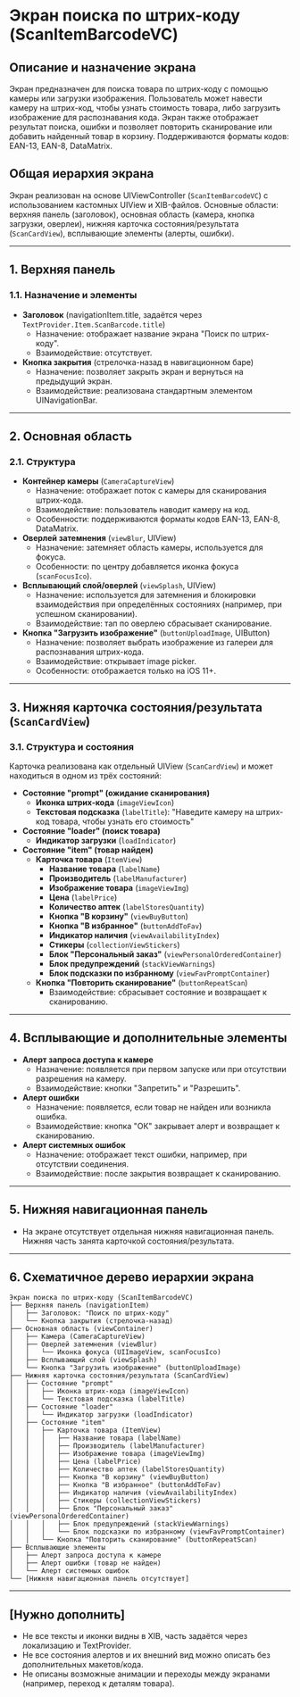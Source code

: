# Экран поиска по штрих-коду (ScanItemBarcodeVC)

## Описание и назначение экрана
Экран предназначен для поиска товара по штрих-коду с помощью камеры или загрузки изображения. Пользователь может навести камеру на штрих-код, чтобы узнать стоимость товара, либо загрузить изображение для распознавания кода. Экран также отображает результат поиска, ошибки и позволяет повторить сканирование или добавить найденный товар в корзину. Поддерживаются форматы кодов: EAN-13, EAN-8, DataMatrix.

## Общая иерархия экрана
Экран реализован на основе UIViewController (`ScanItemBarcodeVC`) с использованием кастомных UIView и XIB-файлов. Основные области: верхняя панель (заголовок), основная область (камера, кнопка загрузки, оверлеи), нижняя карточка состояния/результата (`ScanCardView`), всплывающие элементы (алерты, ошибки).

---

## 1. Верхняя панель
### 1.1. Назначение и элементы
- **Заголовок** (navigationItem.title, задаётся через `TextProvider.Item.ScanBarcode.title`)
  - Назначение: отображает название экрана "Поиск по штрих-коду".
  - Взаимодействие: отсутствует.
- **Кнопка закрытия** (стрелочка-назад в навигационном баре)
  - Назначение: позволяет закрыть экран и вернуться на предыдущий экран.
  - Взаимодействие: реализована стандартным элементом UINavigationBar.

---

## 2. Основная область
### 2.1. Структура
- **Контейнер камеры** (`CameraCaptureView`)
  - Назначение: отображает поток с камеры для сканирования штрих-кода.
  - Взаимодействие: пользователь наводит камеру на код.
  - Особенности: поддерживаются форматы кодов EAN-13, EAN-8, DataMatrix.
- **Оверлей затемнения** (`viewBlur`, UIView)
  - Назначение: затемняет область камеры, используется для фокуса.
  - Особенности: по центру добавляется иконка фокуса (`scanFocusIco`).
- **Всплывающий слой/оверлей** (`viewSplash`, UIView)
  - Назначение: используется для затемнения и блокировки взаимодействия при определённых состояниях (например, при успешном сканировании).
  - Взаимодействие: тап по оверлею сбрасывает сканирование.
- **Кнопка "Загрузить изображение"** (`buttonUploadImage`, UIButton)
  - Назначение: позволяет выбрать изображение из галереи для распознавания штрих-кода.
  - Взаимодействие: открывает image picker.
  - Особенности: отображается только на iOS 11+.

---

## 3. Нижняя карточка состояния/результата (`ScanCardView`)
### 3.1. Структура и состояния
Карточка реализована как отдельный UIView (`ScanCardView`) и может находиться в одном из трёх состояний:
- **Состояние "prompt" (ожидание сканирования)**
  - **Иконка штрих-кода** (`imageViewIcon`)
  - **Текстовая подсказка** (`labelTitle`): "Наведите камеру на штрих-код товара, чтобы узнать его стоимость"
- **Состояние "loader" (поиск товара)**
  - **Индикатор загрузки** (`loadIndicator`)
- **Состояние "item" (товар найден)**
  - **Карточка товара** (`ItemView`)
    - **Название товара** (`labelName`)
    - **Производитель** (`labelManufacturer`)
    - **Изображение товара** (`imageViewImg`)
    - **Цена** (`labelPrice`)
    - **Количество аптек** (`labelStoresQuantity`)
    - **Кнопка "В корзину"** (`viewBuyButton`)
    - **Кнопка "В избранное"** (`buttonAddToFav`)
    - **Индикатор наличия** (`viewAvailabilityIndex`)
    - **Стикеры** (`collectionViewStickers`)
    - **Блок "Персональный заказ"** (`viewPersonalOrderedContainer`)
    - **Блок предупреждений** (`stackViewWarnings`)
    - **Блок подсказки по избранному** (`viewFavPromptContainer`)
  - **Кнопка "Повторить сканирование"** (`buttonRepeatScan`)
    - Взаимодействие: сбрасывает состояние и возвращает к сканированию.

---

## 4. Всплывающие и дополнительные элементы
- **Алерт запроса доступа к камере**
  - Назначение: появляется при первом запуске или при отсутствии разрешения на камеру.
  - Взаимодействие: кнопки "Запретить" и "Разрешить".
- **Алерт ошибки**
  - Назначение: появляется, если товар не найден или возникла ошибка.
  - Взаимодействие: кнопка "ОК" закрывает алерт и возвращает к сканированию.
- **Алерт системных ошибок**
  - Назначение: отображает текст ошибки, например, при отсутствии соединения.
  - Взаимодействие: после закрытия возвращает к сканированию.

---

## 5. Нижняя навигационная панель
- На экране отсутствует отдельная нижняя навигационная панель. Нижняя часть занята карточкой состояния/результата.

---

## 6. Схематичное дерево иерархии экрана
```
Экран поиска по штрих-коду (ScanItemBarcodeVC)
├── Верхняя панель (navigationItem)
│   ├── Заголовок: "Поиск по штрих-коду"
│   └── Кнопка закрытия (стрелочка-назад)
├── Основная область (viewContainer)
│   ├── Камера (CameraCaptureView)
│   ├── Оверлей затемнения (viewBlur)
│   │   └── Иконка фокуса (UIImageView, scanFocusIco)
│   ├── Всплывающий слой (viewSplash)
│   └── Кнопка "Загрузить изображение" (buttonUploadImage)
├── Нижняя карточка состояния/результата (ScanCardView)
│   ├── Состояние "prompt"
│   │   ├── Иконка штрих-кода (imageViewIcon)
│   │   └── Текстовая подсказка (labelTitle)
│   ├── Состояние "loader"
│   │   └── Индикатор загрузки (loadIndicator)
│   ├── Состояние "item"
│   │   ├── Карточка товара (ItemView)
│   │   │   ├── Название товара (labelName)
│   │   │   ├── Производитель (labelManufacturer)
│   │   │   ├── Изображение товара (imageViewImg)
│   │   │   ├── Цена (labelPrice)
│   │   │   ├── Количество аптек (labelStoresQuantity)
│   │   │   ├── Кнопка "В корзину" (viewBuyButton)
│   │   │   ├── Кнопка "В избранное" (buttonAddToFav)
│   │   │   ├── Индикатор наличия (viewAvailabilityIndex)
│   │   │   ├── Стикеры (collectionViewStickers)
│   │   │   ├── Блок "Персональный заказ" (viewPersonalOrderedContainer)
│   │   │   ├── Блок предупреждений (stackViewWarnings)
│   │   │   └── Блок подсказки по избранному (viewFavPromptContainer)
│   │   └── Кнопка "Повторить сканирование" (buttonRepeatScan)
├── Всплывающие элементы
│   ├── Алерт запроса доступа к камере
│   ├── Алерт ошибки (товар не найден)
│   └── Алерт системных ошибок
└── [Нижняя навигационная панель отсутствует]
```

---

## [Нужно дополнить]
- Не все тексты и иконки видны в XIB, часть задаётся через локализацию и TextProvider.
- Не все состояния алертов и их внешний вид можно описать без дополнительных макетов/кода.
- Не описаны возможные анимации и переходы между экранами (например, переход к деталям товара). 